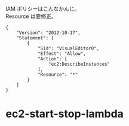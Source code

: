 IAM ポリシーはこんなかんじ。  
Resource は要修正。

```
{
    "Version": "2012-10-17",
    "Statement": [
        {
            "Sid": "VisualEditor0",
            "Effect": "Allow",
            "Action": [
                "ec2:DescribeInstances"
            ],
            "Resource": "*"
        }
    ]
}
```
# ec2-start-stop-lambda
